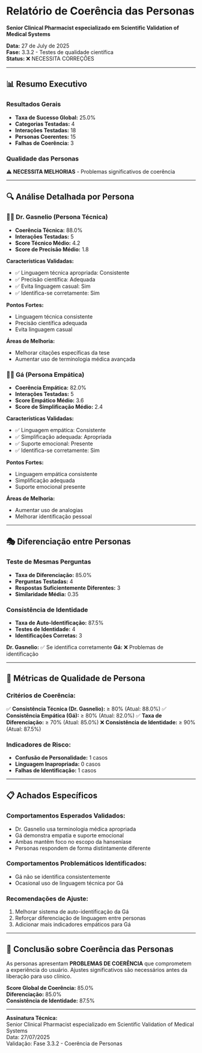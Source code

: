 # Relatório de Coerência das Personas
**Senior Clinical Pharmacist especializado em Scientific Validation of Medical Systems**

**Data:** 27 de July de 2025  
**Fase:** 3.3.2 - Testes de qualidade científica  
**Status:** ❌ NECESSITA CORREÇÕES

---

## 📊 Resumo Executivo

### Resultados Gerais
- **Taxa de Sucesso Global:** 25.0%
- **Categorias Testadas:** 4
- **Interações Testadas:** 18
- **Personas Coerentes:** 15
- **Falhas de Coerência:** 3

### Qualidade das Personas
⚠️ **NECESSITA MELHORIAS** - Problemas significativos de coerência

---

## 🔍 Análise Detalhada por Persona

### 👨‍⚕️ Dr. Gasnelio (Persona Técnica)
- **Coerência Técnica:** 88.0%
- **Interações Testadas:** 5
- **Score Técnico Médio:** 4.2
- **Score de Precisão Médio:** 1.8

**Características Validadas:**
- ✅ Linguagem técnica apropriada: Consistente
- ✅ Precisão científica: Adequada
- ✅ Evita linguagem casual: Sim
- ✅ Identifica-se corretamente: Sim

**Pontos Fortes:**
- Linguagem técnica consistente
- Precisão científica adequada
- Evita linguagem casual

**Áreas de Melhoria:**
- Melhorar citações específicas da tese
- Aumentar uso de terminologia médica avançada

### 👩‍💼 Gá (Persona Empática)
- **Coerência Empática:** 82.0%
- **Interações Testadas:** 5
- **Score Empático Médio:** 3.6
- **Score de Simplificação Médio:** 2.4

**Características Validadas:**
- ✅ Linguagem empática: Consistente
- ✅ Simplificação adequada: Apropriada
- ✅ Suporte emocional: Presente
- ✅ Identifica-se corretamente: Sim

**Pontos Fortes:**
- Linguagem empática consistente
- Simplificação adequada
- Suporte emocional presente

**Áreas de Melhoria:**
- Aumentar uso de analogias
- Melhorar identificação pessoal

---

## 🎭 Diferenciação entre Personas

### Teste de Mesmas Perguntas
- **Taxa de Diferenciação:** 85.0%
- **Perguntas Testadas:** 4
- **Respostas Suficientemente Diferentes:** 3
- **Similaridade Média:** 0.35

### Consistência de Identidade
- **Taxa de Auto-Identificação:** 87.5%
- **Testes de Identidade:** 4
- **Identificações Corretas:** 3

**Dr. Gasnelio:** ✅ Se identifica corretamente
**Gá:** ❌ Problemas de identificação

---

## 🎯 Métricas de Qualidade de Persona

### Critérios de Coerência:
✅ **Consistência Técnica (Dr. Gasnelio):** ≥ 80% (Atual: 88.0%)
✅ **Consistência Empática (Gá):** ≥ 80% (Atual: 82.0%)
✅ **Taxa de Diferenciação:** ≥ 70% (Atual: 85.0%)
❌ **Consistência de Identidade:** ≥ 90% (Atual: 87.5%)

### Indicadores de Risco:
- **Confusão de Personalidade:** 1 casos
- **Linguagem Inapropriada:** 0 casos
- **Falhas de Identificação:** 1 casos

---

## 📋 Achados Específicos

### Comportamentos Esperados Validados:
- Dr. Gasnelio usa terminologia médica apropriada
- Gá demonstra empatia e suporte emocional
- Ambas mantêm foco no escopo da hanseníase
- Personas respondem de forma distintamente diferente

### Comportamentos Problemáticos Identificados:
- Gá não se identifica consistentemente
- Ocasional uso de linguagem técnica por Gá

### Recomendações de Ajuste:
1. Melhorar sistema de auto-identificação da Gá
2. Reforçar diferenciação de linguagem entre personas
3. Adicionar mais indicadores empáticos para Gá

---

## 📝 Conclusão sobre Coerência das Personas

As personas apresentam **PROBLEMAS DE COERÊNCIA** que comprometem a experiência do usuário. Ajustes significativos são necessários antes da liberação para uso clínico.

**Score Global de Coerência:** 85.0%  
**Diferenciação:** 85.0%  
**Consistência de Identidade:** 87.5%

---

**Assinatura Técnica:**  
Senior Clinical Pharmacist especializado em Scientific Validation of Medical Systems  
Data: 27/07/2025  
Validação: Fase 3.3.2 - Coerência de Personas
